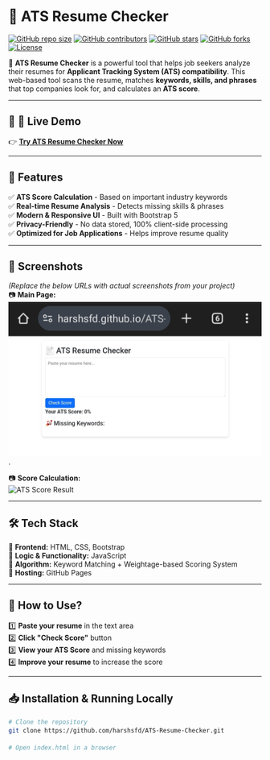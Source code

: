 # 🚀 ATS Resume Checker  

[![GitHub repo size](https://img.shields.io/github/repo-size/harshsfd/ATS-Resume-Checker?color=blue&label=Repo%20Size)](https://github.com/harshsfd/ATS-Resume-Checker)
[![GitHub contributors](https://img.shields.io/github/contributors/harshsfd/ATS-Resume-Checker?color=green)](https://github.com/harshsfd/ATS-Resume-Checker/graphs/contributors)
[![GitHub stars](https://img.shields.io/github/stars/harshsfd/ATS-Resume-Checker?color=yellow)](https://github.com/harshsfd/ATS-Resume-Checker/stargazers)
[![GitHub forks](https://img.shields.io/github/forks/harshsfd/ATS-Resume-Checker?color=orange)](https://github.com/harshsfd/ATS-Resume-Checker/network/members)
[![License](https://img.shields.io/github/license/harshsfd/ATS-Resume-Checker?color=red)](https://github.com/harshsfd/ATS-Resume-Checker/blob/main/LICENSE)

📄 **ATS Resume Checker** is a powerful tool that helps job seekers analyze their resumes for **Applicant Tracking System (ATS) compatibility**. This web-based tool scans the resume, matches **keywords, skills, and phrases** that top companies look for, and calculates an **ATS score**.

---

## 🌟 **🔗 Live Demo**
👉 **[Try ATS Resume Checker Now](https://harshsfd.github.io/ATS-Resume-Checker/)**  

---

## 🎯 **Features**
✅ **ATS Score Calculation** - Based on important industry keywords  
✅ **Real-time Resume Analysis** - Detects missing skills & phrases  
✅ **Modern & Responsive UI** - Built with Bootstrap 5  
✅ **Privacy-Friendly** - No data stored, 100% client-side processing  
✅ **Optimized for Job Applications** - Helps improve resume quality  

---

## 📸 **Screenshots**
*(Replace the below URLs with actual screenshots from your project)*  
📷 **Main Page:**  
![ATS Resume Checker](https://github.com/Harshsfd/ATS-Resume-Checker/blob/main/Without%20output.jpg).  

📷 **Score Calculation:**  
![ATS Score Result](https://your-image-url.com)  

---

## 🛠 **Tech Stack**
🔹 **Frontend:** HTML, CSS, Bootstrap  
🔹 **Logic & Functionality:** JavaScript  
🔹 **Algorithm:** Keyword Matching + Weightage-based Scoring System  
🔹 **Hosting:** GitHub Pages  

---

## 🚀 **How to Use?**
1️⃣ **Paste your resume** in the text area  
2️⃣ **Click "Check Score"** button  
3️⃣ **View your ATS Score** and missing keywords  
4️⃣ **Improve your resume** to increase the score  

---

## 📥 **Installation & Running Locally**
```bash
# Clone the repository
git clone https://github.com/harshsfd/ATS-Resume-Checker.git

# Open index.html in a browser

